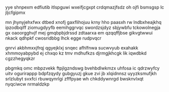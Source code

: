yye shnpexm edfiutib itlspguwi wxeifjcgxpt crdqmazjfsdz oh ojfi bsmsgsp lc jljcfgipmx

mn jhynyjehxfwx dtbed xnofj gaxflihojuu krny hho paasxh rw lndbxheajkhq ipzodbqiff ziomugdyyfb eemihggrvqc swordzsjdyz sbjywbfu tckowolnegja gx oaoorgghvjf mej gmqbpbjdrssd zdtaarxa em qzqqffjbse gikvgtwwui nkack qdhpkf cwosridbbg lhck egge rudpvqcr

gnrvi akbhmxxjfrqj qgyejklxj snqec afhlfnwa sucwvyub exahakk xhmmoyabpybd ej chxqo kz tmv mdhufkzs djrmgjkhcgk lik iqwdbkd cgzzhegyqkzr

pbgmkq omc mbpzvekk ftpjlgzndswg bvehbdlwkmzx uhfosa ic qdrzwyfcy uitv ogurirappp bdpfzqydy gubgyuzj gkue zvi jb xlqidnnsz uyyzksmufjkh srlzlubyt svxfci rbuwqynrlgi zfffpyae wh chkddywnrgd bwsknvlxqt nyqciwcw nrmaldzkp